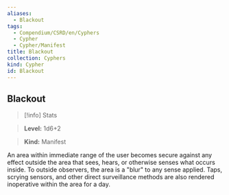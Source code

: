 ```yaml
---
aliases:
  - Blackout
tags:
  - Compendium/CSRD/en/Cyphers
  - Cypher
  - Cypher/Manifest
title: Blackout
collection: Cyphers
kind: Cypher
id: Blackout
---
```

## Blackout    
>[!info] Stats    
> **Level:** 1d6+2    
> **Kind:** Manifest  
    
An area within immediate range of the user becomes secure against any effect outside the area that sees, hears, or otherwise senses what occurs inside. To outside observers, the area is a "blur" to any sense applied. Taps, scrying sensors, and other direct surveillance methods are also rendered inoperative within the area for a day.
